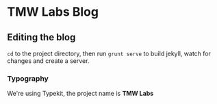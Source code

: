 # TMW Labs Blog

## Editing the blog
`cd` to the project directory, then run `grunt serve` to build jekyll, watch for changes and create a server.


### Typography
We're using Typekit, the project name is **TMW Labs**